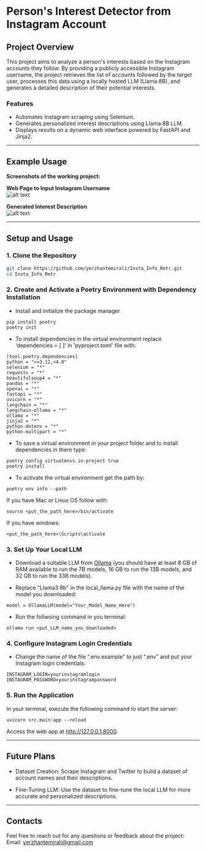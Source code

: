 # **Person's Interest Detector from Instagram Account**

## **Project Overview**
This project aims to analyze a person's interests based on the Instagram accounts they follow. By providing a publicly accessible Instagram username, the project retrieves the list of accounts followed by the target user, processes this data using a locally hosted LLM (Llama:8B), and generates a detailed description of their potential interests.

### **Features**
- Automates Instagram scraping using Selenium.
- Generates personalized interest descriptions using Llama:8B LLM.
- Displays results on a dynamic web interface powered by FastAPI and Jinja2.

---


## **Example Usage**
**Screenshots of the working project:**

**Web Page to Input Instagram Username**  
![alt text](<markdown/Screenshot 2025-01-05 at 7.55.30 PM.png>)

**Generated Interest Description**  
![alt text](<markdown/Screenshot 2025-01-05 at 7.55.55 PM.png>)

---

## **Setup and Usage**

### **1. Clone the Repository**
```bash
git clone https://github.com/yerzhantemirali/Insta_Info_Retr.git
cd Insta_Info_Retr
```

### **2. Create and Activate a Poetry Environment with Dependency Installation**
- Install and initialize the package manager
```
pip install poetry
poetry init
```

- To install dependencies in the virtual environment replace ‘dependencies = [ ]’ in 'pyproject.toml' file with:
```
[tool.poetry.dependencies]
python = ">=3.12,<4.0"
selenium = "*"
requests = "*"
beautifulsoup4 = "*"
pandas = "*"
openai = "*"
fastapi = "*"
uvicorn = "*"
langchain = "*"
langchain-ollama = "*"
ollama = "*"
jinja2 = "*"
python-dotenv = "*"
python-multipart = "*"
```

- To save a virtual environment in your project folder and to install dependencies in there type: 
```
poetry config virtualenvs.in-project true
poetry install
```

- To activate the virtual environment get the path by:
```
poetry env info --path
```

If you have Mac or Linux OS follow with:
```
source <put_the_path_here>/bin/activate
```

If you have windows:
```
<put_the_path_here>\Scripts\activate
```


### **3. Set Up Your Local LLM**
- Download a suitable LLM from [Ollama](https://ollama.ai) (you should have at least 8 GB of RAM available to run the 7B models, 16 GB to run the 13B models, and 32 GB to run the 33B models).

- Replace "Llama3:8b" in the local_llama.py file with the name of the model you downloaded:
```
model = OllamaLLM(model="Your_Model_Name_Here")
```
- Run the follwoing command in you terminal:
```
ollama run <put_LLM_name_you_downloaded>
```

### **4. Configure Instagram Login Credentials**
- Change the name of the file “.env.example” to just “.env” and put your Instagram login credentials:
``` 
INSTAGRAM_LOGIN=yourinstagramlogin
INSTAGRAM_PASSWORD=yourinstagrampassword
```

### **5. Run the Application**
In your terminal, execute the following command to start the server:
```
uvicorn src.main:app --reload
``` 
Access the web app at http://127.0.0.1:8000.

---

## **Future Plans**

- Dataset Creation: Scrape Instagram and Twitter to build a dataset of account names and their descriptions.

- Fine-Tuning LLM: Use the dataset to fine-tune the local LLM for more accurate and personalized descriptions.

---

## **Contacts**
Feel free to reach out for any questions or feedback about the project:
Email: yerzhantemirali@gmail.com